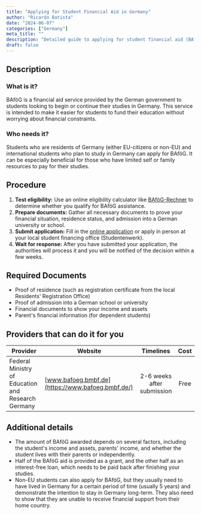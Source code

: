 ```yaml
---
title: "Applying for Student Financial Aid in Germany"
author: "Ricardo Batista"
date: "2024-06-07"
categories: ["Germany"]
meta_title: ""
description: "Detailed guide to applying for student financial aid (BAföG) in Germany"
draft: false
---
```


## Description
### What is it?
BAföG is a financial aid service provided by the German government to students looking to begin or continue their studies in Germany. This service is intended to make it easier for students to fund their education without worrying about financial constraints.

### Who needs it?
Students who are residents of Germany (either EU-citizens or non-EU) and international students who plan to study in Germany can apply for BAföG. It can be especially beneficial for those who have limited self or family resources to pay for their studies.

## Procedure
1. **Test eligibility:** Use an online eligibility calculator like [BAföG-Rechner](https://www.bafoeg-rechner.de/Rechner/) to determine whether you qualify for BAföG assistance. 
2. **Prepare documents:** Gather all necessary documents to prove your financial situation, residence status, and admission into a German university or school.
3. **Submit application:** Fill in the [online application](https://www.bafoeg.bmbf.de/) or apply in person at your local student financing office (Studentenwerk).
4. **Wait for response:** After you have submitted your application, the authorities will process it and you will be notified of the decision within a few weeks.

## Required Documents
- Proof of residence (such as registration certificate from the local Residents' Registration Office)
- Proof of admission into a German school or university
- Financial documents to show your income and assets
- Parent's financial information (for dependent students)

## Providers that can do it for you

| Provider       |     Website     |     Timelines   |       Cost      |
| --------------- | -------------- |  :-------------: | :--------: |
| Federal Ministry of Education and Research Germany | [www.bafoeg.bmbf.de](https://www.bafoeg.bmbf.de/) | 2-6 weeks after submission | Free    |

## Additional details
- The amount of BAföG awarded depends on several factors, including the student's income and assets, parents' income, and whether the student lives with their parents or independently.
- Half of the BAföG aid is provided as a grant, and the other half as an interest-free loan, which needs to be paid back after finishing your studies.
- Non-EU students can also apply for BAföG, but they usually need to have lived in Germany for a certain period of time (usually 5 years) and demonstrate the intention to stay in Germany long-term. They also need to show that they are unable to receive financial support from their home country.